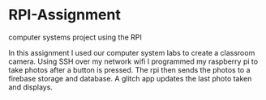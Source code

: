 # RPI-Assignment
computer systems project using the RPI

In this assignment I used our computer system labs to create a classroom camera. 
Using SSH over my network wifi I programmed my raspberry pi to take photos after a button is pressed.
The rpi then sends the photos to a firebase storage and database. 
A glitch app updates the last photo taken and displays. 
